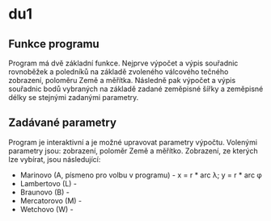 # du1
## Funkce programu

Program má dvě základní funkce. Nejprve výpočet a výpis souřadnic rovnoběžek a poledníků na základě zvoleného válcového tečného zobrazení,
poloměru Země a měřítka. Následně pak výpočet a výpis souřadnic bodů vybraných na základě zadané zeměpisné šířky a zeměpisné délky
se stejnými zadanými parametry.

## Zadávané parametry

Program je interaktivní a je možné upravovat parametry výpočtu. Volenými parametry jsou: zobrazení, poloměr Země a měřítko.
Zobrazení, ze kterých lze vybírat, jsou následující:
- Marinovo (A, písmeno pro volbu v programu) - x = r * arc λ; y = r * arc φ
- Lambertovo (L) - 
- Braunovo (B) - 
- Mercatorovo (M) - 
- Wetchovo (W) - 


